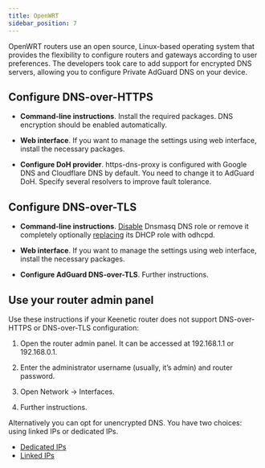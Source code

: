 ```yaml
---
title: OpenWRT
sidebar_position: 7
---
```


OpenWRT routers use an open source, Linux-based operating system that provides the flexibility to configure routers and gateways according to user preferences. The developers took care to add support for encrypted DNS servers, allowing you to configure Private AdGuard DNS on your device.

## Configure DNS-over-HTTPS

- **Command-line instructions**. Install the required packages. DNS encryption should be enabled automatically.

- **Web interface**. If you want to manage the settings using web interface, install the necessary packages.

- **Configure DoH provider**. https-dns-proxy is configured with Google DNS and Cloudflare DNS by default. You need to change it to AdGuard DoH. Specify several resolvers to improve fault tolerance.

## Configure DNS-over-TLS

- **Command-line instructions**. [Disable](https://openwrt.org/docs/guide-user/base-system/dhcp_configuration#disabling_dns_role) Dnsmasq DNS role or remove it completely optionally [replacing](https://openwrt.org/docs/guide-user/base-system/dhcp_configuration#replacing_dnsmasq_with_odhcpd_and_unbound) its DHCP role with odhcpd.

- **Web interface**. If you want to manage the settings using web interface, install the necessary packages.

- **Configure AdGuard DNS-over-TLS**. Further instructions.

## Use your router admin panel

Use these instructions if your Keenetic router does not support DNS-over-HTTPS or DNS-over-TLS configuration:

1. Open the router admin panel. It can be accessed at 192.168.1.1 or 192.168.0.1.

1. Enter the administrator username (usually, it’s admin) and router password.

1. Open Network → Interfaces.

1. Further instructions.

Alternatively you can opt for unencrypted DNS. You have two choices: using linked IPs or dedicated IPs.

- [Dedicated IPs](/connect-devices/other-options/dedicated-ip.md)
- [Linked IPs](/connect-devices/other-options/linked-ip.md)
